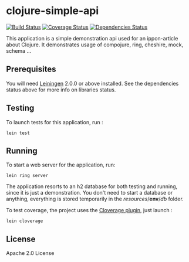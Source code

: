 # clojure-simple-api

[![Build Status](https://travis-ci.org/matthieusb/clojure-simple-api.svg?branch=master)](https://travis-ci.org/matthieusb/clojure-simple-api)
[![Coverage Status](https://coveralls.io/repos/github/matthieusb/clojure-simple-api/badge.svg?branch=master)](https://coveralls.io/github/matthieusb/clojure-simple-api?branch=master)
[![Dependencies Status](https://jarkeeper.com/matthieusb/clojure-simple-api/status.svg)](https://jarkeeper.com/matthieusb/clojure-simple-api)

This application is a simple demonstration api used for an ippon-article about Clojure.
It demonstrates usage of compojure, ring, cheshire, mock, schema ...

## Prerequisites

You will need [Leiningen](https://github.com/technomancy/leiningen) 2.0.0 or above installed. See the dependencies status above for more info on libraries status.

## Testing
To launch tests for this application, run :

```
lein test
```

## Running

To start a web server for the application, run:

```
lein ring server
```

The application resorts to an h2 database for both testing and running, since it is just a demonstration.
You don't need to start a database or anything, everything is stored temporarily in the *resources*/**env**/*db* folder.

To test coverage, the project uses the [Cloverage plugin](https://github.com/cloverage/cloverage), just launch :
```
lein cloverage
```

## License

Apache 2.0 License
